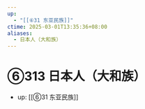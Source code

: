 ```yaml
---
up:
  - "[[⑥31 东亚民族]]"
ctime: 2025-03-01T13:35:36+08:00
aliases:
  - 日本人（大和族）
---
```


# ⑥313 日本人（大和族）

- up: [[⑥31 东亚民族]]
